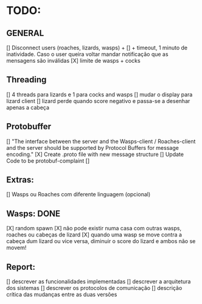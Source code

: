 # TODO: 

## GENERAL

[] Disconnect users (roaches, lizards, wasps) +
[] + timeout, 1 minuto de inatividade. Caso o user queira voltar mandar notificação que as mensagens são inválidas
[X] limite de wasps + cocks

## Threading
 
[] 4 threads para lizards e 1 para cocks and wasps
[] mudar o display para lizard client
[] lizard perde quando score negativo e passa-se a desenhar apenas a cabeça

## Protobuffer

[] "The interface between the server and the Wasps-client / Roaches-client and the
server should be supported by Protocol Buffers for message encoding."
    [X] Create .proto file with new message structure
    [] Update Code to be protobuf-complaint
    []

## Extras:

[] Wasps ou Roaches com diferente linguagem (opcional)


## Wasps: DONE
[X] random spawn
[X] não pode existir numa casa com outras wasps, roaches ou cabeças de lizard
[X] quando uma wasp se move contra a cabeça dum lizard ou vice versa, diminuir o score do lizard e ambos não se movem!


## Report:
[] descrever as funcionalidades implementadas
[] descrever a arquitetura dos sistemas
[] descrever os protocolos de comunicação
[] descrição crítica das mudanças entre as duas versões
